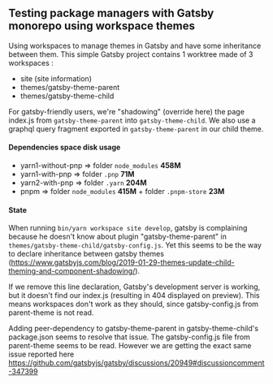 ## Testing package managers with Gatsby monorepo using workspace themes

Using workspaces to manage themes in Gatsby and have some inheritance between them.
This simple Gatsby project contains 1 worktree made of 3 workspaces : 
* site (site information)
* themes/gatsby-theme-parent
* themes/gatsby-theme-child

For gatsby-friendly users, we're "shadowing" (override here) the page index.js from `gatsby-theme-parent` into `gatsby-theme-child`.
We also use a graphql query fragment exported in `gatsby-theme-parent` in our child theme.

#### Dependencies space disk usage

* yarn1-without-pnp => folder `node_modules` **458M**
* yarn1-with-pnp => folder `.pnp` **71M**
* yarn2-with-pnp => folder `.yarn` **204M**
* pnpm => folder `node_modules` **415M** + folder `.pnpm-store` **23M**

#### State

When running `bin/yarn workspace site develop`, gatsby is complaining because he doesn't know about plugin "gatsby-theme-parent" in `themes/gatsby-theme-child/gatsby-config.js`. Yet this seems to be the way to declare inheritance between gatsby themes (https://www.gatsbyjs.com/blog/2019-01-29-themes-update-child-theming-and-component-shadowing/).

If we remove this line declaration, Gatsby's development server is working, but it doesn't find our index.js (resulting in 404 displayed on preview). This means workspaces don't work as they should, since gatsby-config.js from parent-theme is not read.

Adding peer-dependency to gatsby-theme-parent in gatsby-theme-child's package.json seems to resolve that issue. The gatsby-config.js file from parent-theme seems to be read.
However we are getting the exact same issue reported here https://github.com/gatsbyjs/gatsby/discussions/20949#discussioncomment-347399
